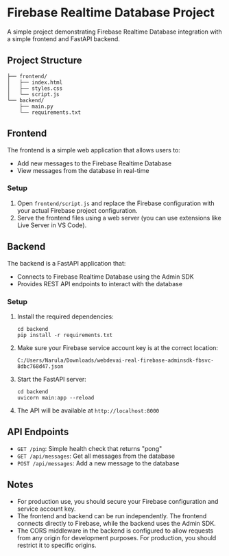 # Firebase Realtime Database Project

A simple project demonstrating Firebase Realtime Database integration with a simple frontend and FastAPI backend.

## Project Structure

```
├── frontend/
│   ├── index.html
│   ├── styles.css
│   └── script.js
└── backend/
    ├── main.py
    └── requirements.txt
```

## Frontend

The frontend is a simple web application that allows users to:
- Add new messages to the Firebase Realtime Database
- View messages from the database in real-time

### Setup

1. Open `frontend/script.js` and replace the Firebase configuration with your actual Firebase project configuration.
2. Serve the frontend files using a web server (you can use extensions like Live Server in VS Code).

## Backend

The backend is a FastAPI application that:
- Connects to Firebase Realtime Database using the Admin SDK
- Provides REST API endpoints to interact with the database

### Setup

1. Install the required dependencies:
   ```
   cd backend
   pip install -r requirements.txt
   ```

2. Make sure your Firebase service account key is at the correct location:
   ```
   C:/Users/Narula/Downloads/webdevai-real-firebase-adminsdk-fbsvc-8dbc768d47.json
   ```

3. Start the FastAPI server:
   ```
   cd backend
   uvicorn main:app --reload
   ```

4. The API will be available at `http://localhost:8000`

## API Endpoints

- `GET /ping`: Simple health check that returns "pong"
- `GET /api/messages`: Get all messages from the database
- `POST /api/messages`: Add a new message to the database

## Notes

- For production use, you should secure your Firebase configuration and service account key.
- The frontend and backend can be run independently. The frontend connects directly to Firebase, while the backend uses the Admin SDK.
- The CORS middleware in the backend is configured to allow requests from any origin for development purposes. For production, you should restrict it to specific origins. 